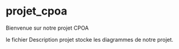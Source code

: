 # projet_cpoa
Bienvenue sur notre projet CPOA

le fichier Description projet stocke les diagrammes de notre projet.
